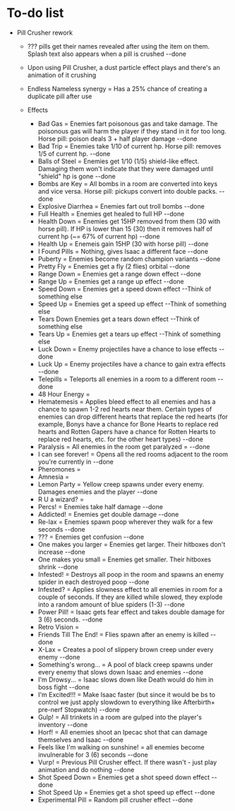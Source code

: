 # To-do list
- Pill Crusher rework
  - ??? pills get their names revealed after using the item on them. Splash text also appears when a pill is crushed --done
  - Upon using Pill Crusher, a dust particle effect plays and there's an animation of it crushing
  - Endless Nameless synergy = Has a 25% chance of creating a duplicate pill after use

  - Effects
    - Bad Gas = Enemies fart poisonous gas and take damage. The poisonous gas will harm the player if they stand in it for too long. Horse pill: poison deals 3 + half player damage --done
    - Bad Trip = Enemies take 1/10 of current hp. Horse pill: removes 1/5 of current hp. --done
    - Balls of Steel = Enemies get 1/10 (1/5) shield-like effect. Damaging them won't indicate that they were damaged until "shield" hp is gone --done
    - Bombs are Key = All bombs in a room are converted into keys and vice versa. Horse pill: pickups convert into double packs. --done
    - Explosive Diarrhea = Enemies fart out troll bombs --done
    - Full Health = Enemies get healed to full HP --done
    - Health Down = Enemies get 15HP removed from them (30 with horse pill). If HP is lower than 15 (30) then it removes half of current hp (~= 67% of current hp) --done
    - Health Up = Enemeis gain 15HP (30 with horse pill) --done
    - I Found Pills = Nothing, gives Isaac a different face --done
    - Puberty = Enemies become random champion variants --done
    - Pretty Fly = Enemies get a fly (2 flies) orbital --done
    - Range Down = Enemies get a range down effect --done
    - Range Up = Enemies get a range up effect --done
    - Speed Down = Enemies get a speed down effect --Think of something else
    - Speed Up = Enemies get a speed up effect --Think of something else
    - Tears Down Enemies get a tears down effect --Think of something else
    - Tears Up = Enemies get a tears up effect --Think of something else
    - Luck Down = Enemy projectiles have a chance to lose effects --done
    - Luck Up = Enemy projectiles have a chance to gain extra effects --done
    - Telepills = Teleports all enemies in a room to a different room --done
    - 48 Hour Energy =
    - Hematemesis = Applies bleed effect to all enemies and has a chance to spawn 1-2 red hearts near them. Certain types of enemies can drop different hearts that replace the red hearts (for example, Bonys have a chance for Bone Hearts to replace red hearts and Rotten Gapers have a chance for Rotten Hearts to replace red hearts, etc. for the other heart types) --done
    - Paralysis = All enemies in the room get paralyzed = --done
    - I can see forever! = Opens all the red rooms adjacent to the room you're currently in --done
    - Pheromones =
    - Amnesia =
    - Lemon Party = Yellow creep spawns under every enemy. Damages enemies and the player --done
    - R U a wizard? =
    - Percs! = Enemies take half damage --done
    - Addicted! = Enemies get double damage --done
    - Re-lax = Enemies spawn poop wherever they walk for a few seconds --done
    - ??? = Enemies get confusion --done
    - One makes you larger = Enemies get larger. Their hitboxes don't increase --done
    - One makes you small = Enemies get smaller. Their hitboxes shrink --done
    - Infested! = Destroys all poop in the room and spawns an enemy spider in each destroyed poop --done
    - Infested? = Applies slowness effect to all enemies in room for a couple of seconds. If they are killed while slowed, they explode into a random amount of blue spiders (1-3) --done
    - Power Pill! = Isaac gets fear effect and takes double damage for 3 (6) seconds. --done
    - Retro Vision =
    - Friends Till The End! = Flies spawn after an enemy is killed --done
    - X-Lax = Creates a pool of slippery brown creep under every enemy --done
    - Something's wrong... = A pool of black creep spawns under every enemy that slows down Isaac and enemies --done
    - I'm Drowsy... = Isaac slows down like Death would do him in boss fight --done
    - I'm Excited!!! = Make Isaac faster (but since it would be bs to control we just apply slowdown to everything like Afterbirth+ pre-nerf Stopwatch) --done
    - Gulp! = All trinkets in a room are gulped into the player's inventory  --done
    - Horf! = All enemies shoot an Ipecac shot that can damage themselves and Isaac --done
    - Feels like I'm walking on sunshine! = all enemies become invulnerable for 3 (6) seconds --done
    - Vurp! = Previous Pill Crusher effect. If there wasn't - just play animation and do nothing --done
    - Shot Speed Down = Enemies get a shot speed down effect --done
    - Shot Speed Up = Enemies get a shot speed up effect --done
    - Experimental Pill = Random pill crusher effect --done
